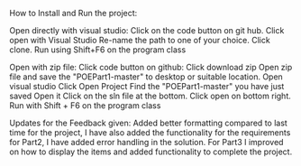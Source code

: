 How to Install and Run the project:

Open directly with visual studio:
Click on the code button on git hub.
Click open with Visual Studio
Re-name the path to one of your choice.
Click clone.
Run using Shift+F6 on the program class

Open with zip file:
Click code button on github:
Click download zip
Open zip file and save the "POEPart1-master" to desktop or suitable location.
Open visual studio
Click Open Project
Find the "POEPart1-master" you have just saved
Open it
Click on the sln file at the bottom.
Click open on bottom right.
Run with Shift + F6 on the program class


Updates for the Feedback given:
Added better formatting compared to last time for the project,
I have also added the functionality for the requirements for Part2,
I have added error handling in the solution.
For Part3 I improved on how to display the items and added functionality to complete the project.
